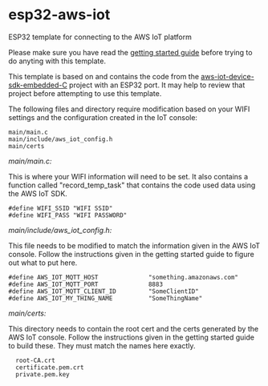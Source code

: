 # esp32-aws-iot
ESP32 template for connecting to the AWS IoT platform

Please make sure you have read the [getting started guide](https://aws.amazon.com/iot/getting-started/) before trying to do anyting with this template.

This template is based on and contains the code from the [aws-iot-device-sdk-embedded-C](https://github.com/aws/aws-iot-device-sdk-embedded-C) project with an ESP32 port. It may help to review that project before attempting to use this template.

The following files and directory require modification based on your WIFI settings and the configuration created in the IoT console:

```
main/main.c
main/include/aws_iot_config.h
main/certs
```

*main/main.c:*

This is where your WIFI information will need to be set. It also contains a
function called "record_temp_task" that contains the code used data using the
AWS IoT SDK.

```
#define WIFI_SSID "WIFI SSID"
#define WIFI_PASS "WIFI PASSWORD"
```

*main/include/aws_iot_config.h:*

This file needs to be modified to match the information given in the AWS IoT 
console. Follow the instructions given in the getting started guide to figure
out what to put here.

```
#define AWS_IOT_MQTT_HOST              "something.amazonaws.com"
#define AWS_IOT_MQTT_PORT              8883
#define AWS_IOT_MQTT_CLIENT_ID         "SomeClientID"
#define AWS_IOT_MY_THING_NAME          "SomeThingName"
```

*main/certs:*

This directory needs to contain the root cert and the certs generated by the
AWS IoT console. Follow the instructions given in the getting started guide to
build these. They must match the names here exactly.

```
  root-CA.crt
  certificate.pem.crt
  private.pem.key
```
